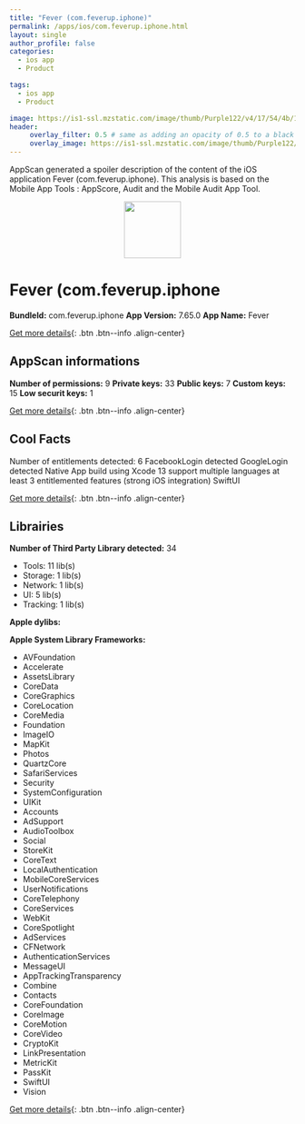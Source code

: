 ```yaml
---
title: "Fever (com.feverup.iphone)"
permalink: /apps/ios/com.feverup.iphone.html
layout: single
author_profile: false
categories: 
  - ios app 
  - Product 

tags: 
  - ios app 
  - Product 

image: https://is1-ssl.mzstatic.com/image/thumb/Purple122/v4/17/54/4b/17544baf-6ae3-5d55-528f-2cac8bd4ed7d/AppIcon-1x_U007emarketing-0-5-0-85-220.png/512x512bb.jpg
header: 
     overlay_filter: 0.5 # same as adding an opacity of 0.5 to a black background
     overlay_image: https://is1-ssl.mzstatic.com/image/thumb/Purple122/v4/17/54/4b/17544baf-6ae3-5d55-528f-2cac8bd4ed7d/AppIcon-1x_U007emarketing-0-5-0-85-220.png/512x512bb.jpg
---
```

AppScan generated a spoiler description of the content of the iOS application Fever (com.feverup.iphone). This analysis is based on the Mobile App Tools : AppScore, Audit and the Mobile Audit App Tool.

  
  
<div style="text-align: center;"><img src="https://is1-ssl.mzstatic.com/image/thumb/Purple122/v4/17/54/4b/17544baf-6ae3-5d55-528f-2cac8bd4ed7d/AppIcon-1x_U007emarketing-0-5-0-85-220.png/512x512bb.jpg" width="100" height="100"></div>  
  
# Fever (com.feverup.iphone

**BundleId:** com.feverup.iphone
**App Version:** 7.65.0
**App Name:** Fever


[Get more details](/pricing.html){: .btn .btn--info .align-center}  
  
## AppScan informations 

**Number of permissions:** 9
**Private keys:** 33
**Public keys:** 7
**Custom keys:** 15
**Low securit keys:** 1
  
[Get more details](/pricing.html){: .btn .btn--info .align-center}

## Cool Facts

Number of entitlements detected: 6
FacebookLogin detected
GoogleLogin detected
Native App
build using Xcode 13
support multiple languages
at least 3 entitlemented features (strong iOS integration)
SwiftUI
  
[Get more details](/pricing.html){: .btn .btn--info .align-center}

## Librairies 
**Number of Third Party Library detected:** 34
- Tools: 11 lib(s)
- Storage: 1 lib(s)
- Network: 1 lib(s)
- UI: 5 lib(s)
- Tracking: 1 lib(s)

**Apple dylibs:**


**Apple System Library Frameworks:**
- AVFoundation
- Accelerate
- AssetsLibrary
- CoreData
- CoreGraphics
- CoreLocation
- CoreMedia
- Foundation
- ImageIO
- MapKit
- Photos
- QuartzCore
- SafariServices
- Security
- SystemConfiguration
- UIKit
- Accounts
- AdSupport
- AudioToolbox
- Social
- StoreKit
- CoreText
- LocalAuthentication
- MobileCoreServices
- UserNotifications
- CoreTelephony
- CoreServices
- WebKit
- CoreSpotlight
- AdServices
- CFNetwork
- AuthenticationServices
- MessageUI
- AppTrackingTransparency
- Combine
- Contacts
- CoreFoundation
- CoreImage
- CoreMotion
- CoreVideo
- CryptoKit
- LinkPresentation
- MetricKit
- PassKit
- SwiftUI
- Vision


  
[Get more details](/pricing.html){: .btn .btn--info .align-center}

